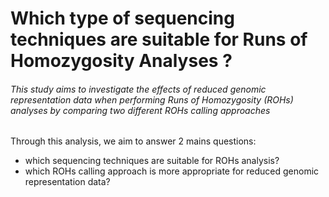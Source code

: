 # Which type of sequencing techniques are suitable for Runs of Homozygosity Analyses ?

###### This study aims to investigate the effects of reduced genomic representation data when performing Runs of Homozygosity (ROHs) analyses by comparing two different ROHs calling approaches

Through this analysis, we aim to answer 2 mains questions:
- which sequencing techniques are suitable for ROHs analysis? 
- which ROHs calling approach is more appropriate for reduced genomic representation data?
